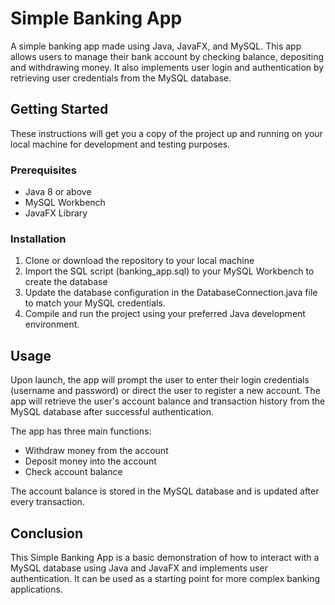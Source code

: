 # Simple Banking App

A simple banking app made using Java, JavaFX, and MySQL. This app allows users to manage their bank account by checking balance, depositing and withdrawing money. It also implements user login and authentication by retrieving user credentials from the MySQL database.

## Getting Started

These instructions will get you a copy of the project up and running on your local machine for development and testing purposes.

### Prerequisites

- Java 8 or above
- MySQL Workbench
- JavaFX Library

### Installation

1. Clone or download the repository to your local machine
2. Import the SQL script (banking_app.sql) to your MySQL Workbench to create the database
3. Update the database configuration in the DatabaseConnection.java file to match your MySQL credentials.
4. Compile and run the project using your preferred Java development environment.

## Usage

Upon launch, the app will prompt the user to enter their login credentials (username and password) or direct the user to register a new account. The app will retrieve the user's account balance and transaction history from the MySQL database after successful authentication.

The app has three main functions:
- Withdraw money from the account
- Deposit money into the account
- Check account balance

The account balance is stored in the MySQL database and is updated after every transaction.

## Conclusion

This Simple Banking App is a basic demonstration of how to interact with a MySQL database using Java and JavaFX and implements user authentication. It can be used as a starting point for more complex banking applications.
